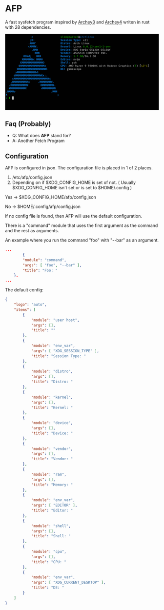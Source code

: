 # AFP
A fast sysfetch program inspired by [Archey3](https://github.com/lclarkmichalek/archey3) and [Archey4](https://github.com/HorlogeSkynet/archey4) writen in rust with 28 dependencies.

![Screenshot](https://github.com/Slimemaster0/afp/blob/main/screenshots/1.png)

## Faq (Probably)
- Q: What does **AFP** stand for?
- A: Another Fetch Program

## Configuration
AFP is configured in json.
The configuration file is placed in 1 of 2 places.
1. /etc/afp/config.json
2. Depending on if $XDG_CONFIG_HOME is set of not. ( Usually $XDG_CONFIG_HOME isn't set or is set to $HOME/.config )

  Yes -> $XDG_CONFIG_HOME/afp/config.json
  
  No  -> $HOME/.config/afp/config.json

If no config file is found, then AFP will use the default configuration.

There is a "command" module that uses the first argument as the command and the rest as arguments.

An example where you run the command "foo" with "--bar" as an argument.
```json
...
        {
	    "module": "command",
	    "args": [ "foo", "--bar" ],
	    "title": "Foo: "
	},
...
```

The default config:
```json
{
    "logo": "auto",
    "items": [
        {
            "module": "user host",
            "args": [],
            "title": ""
        },
        {
            "module": "env_var",
            "args": [ "XDG_SESSION_TYPE" ],
            "title": "Session Type: "
        },
        {
            "module": "distro",
            "args": [],
            "title": "Distro: "
        },
        {
            "module": "kernel",
            "args": [],
            "title": "Kernel: "
        },
        {
            "module": "device",
            "args": [],
            "title": "Device: "
        },
        {
            "module": "vendor",
            "args": [],
            "title": "Vendor: "
        },
        {
            "module": "ram",
            "args": [],
            "title": "Memory: "
        },
        {
            "module": "env_var",
            "args": [ "EDITOR" ],
            "title": "Editor: "
        },
        {
            "module": "shell",
            "args": [],
            "title": "Shell: "
        },
        {
            "module": "cpu",
            "args": [],
            "title": "CPU: "
        },
        {
            "module": "env_var",
            "args": [ "XDG_CURRENT_DESKTOP" ],
            "title": "DE: "
        }
    ]
}
```
